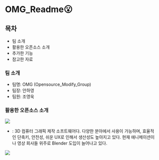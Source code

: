 # OMG_Readme:open_mouth:


## 목차
  - 팀 소개
  - 활용한 오픈소스 소개
  - 추가한 기능
  - 참고한 자료


### 팀 소개
  - 팀명: OMG (Opensource_Modify_Group)  
  - 팀장: 안하영
  - 팀원: 조영욱

### 활용한 오픈소스 소개
<img src="https://img.shields.io/badge/Blender-E87D0D?style=flat&logo=Blender&logoColor=white"/>


 + : 3D 컴퓨터 그래픽 제작 소프트웨어다. 다양한 분야에서 사용이 가능하며, 효율적인 단축키, 안전성, 쉬운 UX로 인해서 생산성도 높아지고 있다. 현재 애니메이션이나 영상 회사들 위주로 Blender 도입이 늘어나고 있다.


<img src="https://img.shields.io/badge/Audacity-0000CC?style=flat&logo=Audacity&logoColor=white"/>
 
